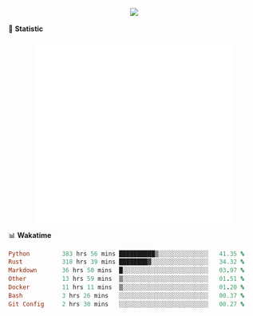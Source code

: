 <!-- https://github.com/DenverCoder1/readme-typing-svg -->
<p align="center">
<img src="https://readme-typing-svg.demolab.com?font=Orbitron&size=25&pause=1000&center=true&vCenter=true&random=false&width=600&lines=Welcome+to+my+GitHub+profile+page!" />


🌟 **Statistic**

<p align="center">
  <img width="400" align="top" src="https://github.com/fllesser/fllesser/blob/main/left.svg" />
  <img width="400" align="top" src="https://github.com/fllesser/fllesser/blob/main/right.svg" />
</p>


📊 **Wakatime**

<!--START_SECTION:waka-->

```ruby
Python         383 hrs 56 mins ██████████▒░░░░░░░░░░░░░░   41.35 %
Rust           318 hrs 39 mins ████████▓░░░░░░░░░░░░░░░░   34.32 %
Markdown       36 hrs 50 mins  █░░░░░░░░░░░░░░░░░░░░░░░░   03.97 %
Other          13 hrs 59 mins  ▒░░░░░░░░░░░░░░░░░░░░░░░░   01.51 %
Docker         11 hrs 11 mins  ▒░░░░░░░░░░░░░░░░░░░░░░░░   01.20 %
Bash           3 hrs 26 mins   ░░░░░░░░░░░░░░░░░░░░░░░░░   00.37 %
Git Config     2 hrs 30 mins   ░░░░░░░░░░░░░░░░░░░░░░░░░   00.27 %
```

<!--END_SECTION:waka-->


